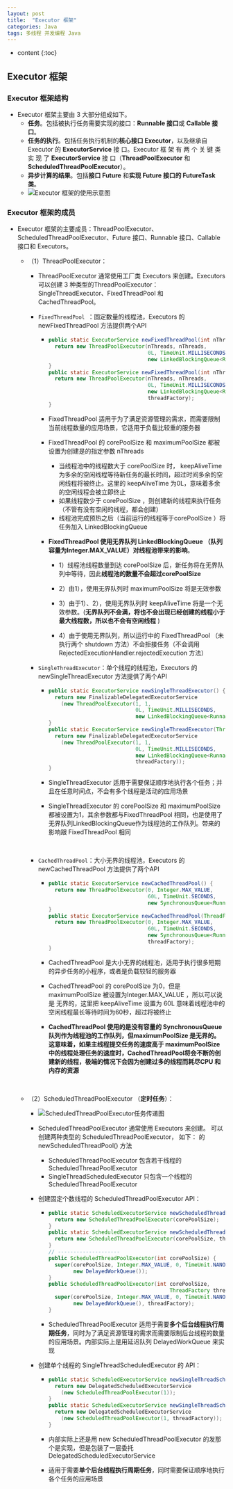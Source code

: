 ```yaml
---
layout: post
title:  "Executor 框架"
categories: Java
tags: 多线程 并发编程 Java
---
```


* content
{:toc}

## Executor 框架

### Executor 框架结构

* Executor 框架主要由 3 大部分组成如下。
  * **任务**。包括被执行任务需要实现的接口：**Runnable 接口**或 **Callable 接口**。
  * **任务的执行**。包括任务执行机制的**核心接口 Executor**，以及继承自 Executor 的  **ExecutorService** 接 口。Executor 框 架 有 两 个 关 键 类 实 现 了 **ExecutorService** 接 口（**ThreadPoolExecutor** 和 **ScheduledThreadPoolExecutor**）。
  * **异步计算的结果**。包括**接口 Future** 和**实现 Future 接口的 FutureTask 类**。
  * ![Executor 框架的使用示意图](http://ww1.sinaimg.cn/large/afac410dgy1fjoxj49t19j20iw0bjgma.jpg)

###  Executor 框架的成员

* Executor 框架的主要成员：ThreadPoolExecutor、ScheduledThreadPoolExecutor、Future 接口、Runnable 接口、Callable 接口和  Executors。

  * （1）ThreadPoolExecutor：

    * ThreadPoolExecutor 通常使用工厂类 Executors 来创建。Executors 可以创建 3 种类型的ThreadPoolExecutor：SingleThreadExecutor、FixedThreadPool 和 CachedThreadPool。

    * `FixedThreadPool `：固定数量的线程池，Executors 的 newFixedThreadPool 方法提供两个API

      * ```java
        public static ExecutorService newFixedThreadPool(int nThreads) {
          return new ThreadPoolExecutor(nThreads, nThreads,
                                        0L, TimeUnit.MILLISECONDS,
                                        new LinkedBlockingQueue<Runnable>());
        }
        public static ExecutorService newFixedThreadPool(int nThreads, ThreadFactory threadFactory) {
          return new ThreadPoolExecutor(nThreads, nThreads,
                                        0L, TimeUnit.MILLISECONDS,
                                        new LinkedBlockingQueue<Runnable>(),
                                        threadFactory);
        }
        ```

      * FixedThreadPool 适用于为了满足资源管理的需求，而需要限制当前线程数量的应用场景，它适用于负载比较重的服务器

      * FixedThreadPool  的 corePoolSize 和 maximumPoolSize 都被设置为创建是的指定参数 nThreads

        * 当线程池中的线程数大于 corePoolSize 时， keepAliveTime 为多余的空闲线程等待新任务的最长时间，超过时间多余的空闲线程将被终止。这里的 keepAliveTime 为0L，意味着多余的空闲线程会被立即终止
        * 如果线程数少于 corePoolSize ，则创建新的线程来执行任务（不管有没有空闲的线程，都会创建）
        * 线程池完成预热之后（当前运行的线程等于corePoolSize ）将任务加入 LinkedBlockingQueue

      * **FixedThreadPool  使用无界队列 LinkedBlockingQueue （队列容量为Integer.MAX_VALUE）对线程池带来的影响**。

        * 1）线程池线程数量到达 corePoolSize 后，新任务将在无界队列中等待，因此**线程池的数量不会超过corePoolSize** 

        * 2）由1），使用无界队列时 maximumPoolSize  将是无效参数

        * 3）由于1）、2），使用无界队列时 keepAliveTime 将是一个无效参数。(**无界队列不会满，将也不会出现已经创建的线程小于最大线程数，所以也不会有空闲线程** )

        * 4）由于使用无界队列，所以运行中的 FixedThreadPool  （未执行两个 shutdown 方法）不会拒接任务（不会调用RejectedExecutionHandler.rejectedExecution 方法）
      ​

    * `SingleThreadExecutor`：单个线程的线程池，Executors 的 newSingleThreadExecutor 方法提供了两个API

      * ```java
        public static ExecutorService newSingleThreadExecutor() {
          return new FinalizableDelegatedExecutorService
            (new ThreadPoolExecutor(1, 1,
                                    0L, TimeUnit.MILLISECONDS,
                                    new LinkedBlockingQueue<Runnable>()));
        }
        public static ExecutorService newSingleThreadExecutor(ThreadFactory threadFactory) {
          return new FinalizableDelegatedExecutorService
            (new ThreadPoolExecutor(1, 1,
                                    0L, TimeUnit.MILLISECONDS,
                                    new LinkedBlockingQueue<Runnable>(),
                                    threadFactory));
        }
        ```

      * SingleThreadExecutor 适用于需要保证顺序地执行各个任务；并且在任意时间点，不会有多个线程是活动的应用场景

      * SingleThreadExecutor 的 corePoolSize 和 maximumPoolSize 都被设置为1，其余参数都与FixedThreadPool  相同，也是使用了无界队列LinkedBlockingQueue作为线程池的工作队列。带来的影响跟 FixedThreadPool  相同

        ​

    * `CachedThreadPool`：大小无界的线程池，Executors 的 newCachedThreadPool 方法提供了两个API

      * ```java
        public static ExecutorService newCachedThreadPool() {
          return new ThreadPoolExecutor(0, Integer.MAX_VALUE,
                                        60L, TimeUnit.SECONDS,
                                        new SynchronousQueue<Runnable>());
        }
        public static ExecutorService newCachedThreadPool(ThreadFactory threadFactory) {
          return new ThreadPoolExecutor(0, Integer.MAX_VALUE,
                                        60L, TimeUnit.SECONDS,
                                        new SynchronousQueue<Runnable>(),
                                        threadFactory);
        }
        ```

      * CachedThreadPool 是大小无界的线程池，适用于执行很多短期的异步任务的小程序，或者是负载较轻的服务器

      * CachedThreadPool 的 corePoolSize  为0，但是 maximumPoolSize 被设置为Integer.MAX_VALUE ，所以可以说是 无界的，这里把 keepAliveTime 设置为 60L 意味着线程池中的空闲线程最长等待时间为60秒，超过将被终止

      * **CachedThreadPool 使用的是没有容量的 SynchronousQueue 队列作为线程池的工作队列，但maximumPoolSize 是无界的。这意味着，如果主线程提交任务的速度高于 maximumPoolSize  中的线程处理任务的速度时，CachedThreadPool将会不断的创建新的线程，极端的情况下会因为创建过多的线程而耗尽CPU 和 内存的资源**

        ​

  * （2）ScheduledThreadPoolExecutor （**定时任务**）：

    * ![ScheduledThreadPoolExecutor任务传递图](http://ww1.sinaimg.cn/large/afac410dgy1fjozmc88evj20mi0g2758.jpg)

    * ScheduledThreadPoolExecutor 通常使用 Executors  来创建。 可以创建两种类型的 ScheduledThreadPoolExecutor， 如下： 的 newScheduledThreadPool() 方法

      * ScheduledThreadPoolExecutor 包含若干线程的 ScheduledThreadPoolExecutor 
      * SingleThreadScheduledExecutor 只包含一个线程的 ScheduledThreadPoolExecutor 

    * 创建固定个数线程的 ScheduledThreadPoolExecutor  API：

      * ```java
        public static ScheduledExecutorService newScheduledThreadPool(int corePoolSize){
          return new ScheduledThreadPoolExecutor(corePoolSize);
        }
        public static ScheduledExecutorService newScheduledThreadPool(int corePoolSize, 						ThreadFactory threadFactory) {
          return new ScheduledThreadPoolExecutor(corePoolSize, threadFactory);
        }
        // --------------------
        public ScheduledThreadPoolExecutor(int corePoolSize) {
          super(corePoolSize, Integer.MAX_VALUE, 0, TimeUnit.NANOSECONDS,
                new DelayedWorkQueue());
        }
        public ScheduledThreadPoolExecutor(int corePoolSize,
                                               ThreadFactory threadFactory) {
          super(corePoolSize, Integer.MAX_VALUE, 0, TimeUnit.NANOSECONDS,
                new DelayedWorkQueue(), threadFactory);
        }
        ```

      * ScheduledThreadPoolExecutor  适用于需要**多个后台线程执行周期任务**，同时为了满足资源管理的需求而需要限制后台线程的数量的应用场景。内部实际上是用延迟队列 DelayedWorkQueue 来实现

    * 创建单个线程的 SingleThreadScheduledExecutor 的 API：

      * ```java
        public static ScheduledExecutorService newSingleThreadScheduledExecutor() {
          return new DelegatedScheduledExecutorService
            (new ScheduledThreadPoolExecutor(1));
        }
        public static ScheduledExecutorService newSingleThreadScheduledExecutor(ThreadFactory threadFactory) {
          return new DelegatedScheduledExecutorService
            (new ScheduledThreadPoolExecutor(1, threadFactory));
        }
        ```

      * 内部实际上还是用 new ScheduledThreadPoolExecutor 的发那个是实现，但是包装了一层委托 DelegatedScheduledExecutorService 

      * 适用于需要**单个后台线程执行周期任务**，同时需要保证顺序地执行各个任务的应用场景

    